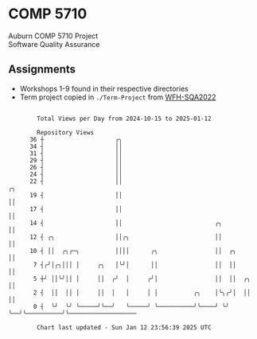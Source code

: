 # COMP 5710
Auburn COMP 5710 Project  
Software Quality Assurance

## Assignments
- Workshops 1-9 found in their respective directories
- Term project copied in `./Term-Project` from [WFH-SQA2022](https://github.com/wumphlett/WFH-SQA2022-AUBURN)

```

        Total Views per Day from 2024-10-15 to 2025-01-12

        Repository Views
      36 ┼                    ╭╮
      34 ┤                    ││
      31 ┤                    ││
      29 ┤                    ││
      26 ┤                    ││
      24 ┤                    ││
      22 ┤                    ││                                              ╭╮
      19 ┤                    ││                                              ││
      17 ┤                    ││                                              ││
      14 ┤                    ││                          ╭╮                  ││
      12 ┤ ╭╮                 ││╭╮                        ││                  ││
      10 ┤ ││  ╭╮╭─╮          ││││      ╭╮                ││  ╭╮              ││
       7 ┤╭╯│╭╮│││ │     ╭╮   │╰╯│      ││                ││  ││              ││
       5 ┼╯ ││╰╯││ │     ││  ╭╯  │     ╭╯│                ││  ││  ╭╮          ││
       2 ┤  ││  ││ │     ││  │   │     │ │          ╭╮    │╰╮╭╯│  ││          ││
       0 ┤  ╰╯  ╰╯ ╰─────╯╰──╯   ╰─────╯ ╰──────────╯╰────╯ ╰╯ ╰──╯╰──────────╯╰───────────────────

        Chart last updated - Sun Jan 12 23:56:39 2025 UTC
        
```
